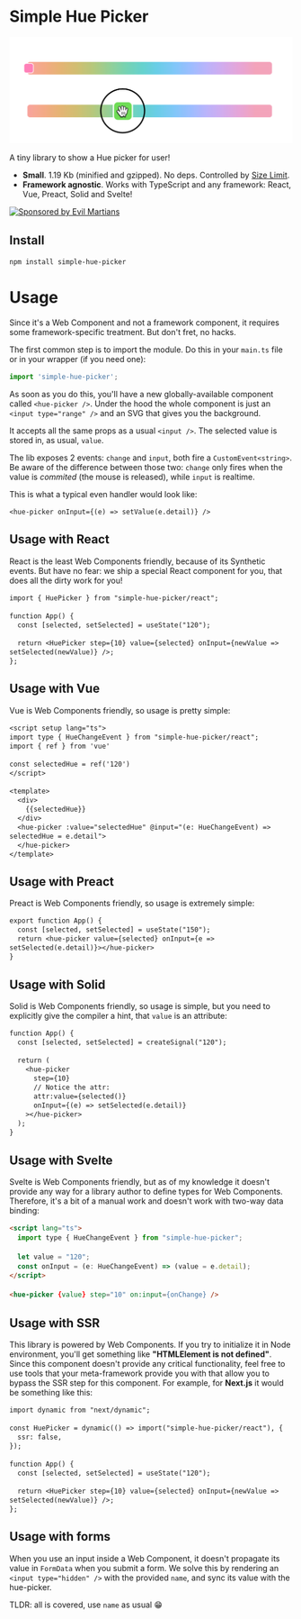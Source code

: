 # Simple Hue Picker

![](cover.png)

A tiny library to show a Hue picker for user!

- **Small**. 1.19 Kb (minified and gzipped). No deps. Controlled by [Size Limit](https://github.com/ai/size-limit).
- **Framework agnostic**. Works with TypeScript and any framework: React, Vue, Preact, Solid and Svelte!

<a href="https://evilmartians.com/?utm_source=simple-hue-picker">
  <img src="https://evilmartians.com/badges/sponsored-by-evil-martians.svg"
       alt="Sponsored by Evil Martians" width="236" height="54">
</a>

## Install

```
npm install simple-hue-picker
```

# Usage

Since it's a Web Component and not a framework component, it requires some framework-specific treatment. But don't fret, no hacks.

The first common step is to import the module. Do this in your `main.ts` file or in your wrapper (if you need one):

```ts
import 'simple-hue-picker';
```

As soon as you do this, you'll have a new globally-available component called `<hue-picker />`. Under the hood the whole component is just an `<input type="range" />` and an SVG that gives you the background.

It accepts all the same props as a usual `<input />`. The selected value is stored in, as usual, `value`.

The lib exposes 2 events: `change` and `input`, both fire a `CustomEvent<string>`. Be aware of the difference between those two: `change` only fires when the value is *commited* (the mouse is released), while `input` is realtime. 

This is what a typical even handler would look like:

```tsx
<hue-picker onInput={(e) => setValue(e.detail)} />
```

## Usage with React

React is the least Web Components friendly, because of its Synthetic events. But have no fear: we ship a special React component for you, that does all the dirty work for you!

```tsx
import { HuePicker } from "simple-hue-picker/react";

function App() {
  const [selected, setSelected] = useState("120");

  return <HuePicker step={10} value={selected} onInput={newValue => setSelected(newValue)} />;
};
```

## Usage with Vue

Vue is Web Components friendly, so usage is pretty simple:

```vue
<script setup lang="ts">
import type { HueChangeEvent } from "simple-hue-picker/react";
import { ref } from 'vue'

const selectedHue = ref('120')
</script>

<template>
  <div>
    {{selectedHue}}
  </div>
  <hue-picker :value="selectedHue" @input="(e: HueChangeEvent) => selectedHue = e.detail">
  </hue-picker>  
</template>
```
  
## Usage with Preact

Preact is Web Components friendly, so usage is extremely simple:

```tsx
export function App() {
  const [selected, setSelected] = useState("150");
  return <hue-picker value={selected} onInput={e => setSelected(e.detail)}></hue-picker>
}
```

## Usage with Solid

Solid is Web Components friendly, so usage is simple, but you need to explicitly give the compiler a hint, that `value` is an attribute:

```tsx
function App() {
  const [selected, setSelected] = createSignal("120");

  return (
    <hue-picker
      step={10}
      // Notice the attr:
      attr:value={selected()}
      onInput={(e) => setSelected(e.detail)}
    ></hue-picker>
  );
}
```

## Usage with Svelte

Svelte is Web Components friendly, but as of my knowledge it doesn't provide any way for a library author to define types for Web Components. Therefore, it's a bit of a manual work and doesn't work with two-way data binding:

```html
<script lang="ts">
  import type { HueChangeEvent } from "simple-hue-picker";

  let value = "120";
  const onInput = (e: HueChangeEvent) => (value = e.detail);
</script>

<hue-picker {value} step="10" on:input={onChange} />
```

## Usage with SSR

This library is powered by Web Components. If you try to initialize it in Node environment, you'll get something like **"HTMLElement is not defined"**. Since this component doesn't provide any critical functionality, feel free to use tools that your meta-framework provide you with that allow you to bypass the SSR step for this component. For example, for **Next.js** it would be something like this:

```tsx
import dynamic from "next/dynamic";

const HuePicker = dynamic(() => import("simple-hue-picker/react"), {
  ssr: false,
});

function App() {
  const [selected, setSelected] = useState("120");

  return <HuePicker step={10} value={selected} onInput={newValue => setSelected(newValue)} />;
};
```

## Usage with forms

When you use an input inside a Web Component, it doesn't propagate its value in `FormData` when you submit a form. We solve this by rendering an `<input type="hidden" />` with the provided `name`, and sync its value with the hue-picker.

TLDR: all is covered, use `name` as usual 😁
